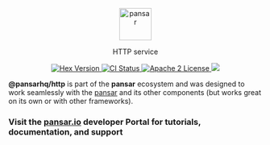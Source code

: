 <p align="center">
  <a href="https://pansar.io">
    <img alt="pansar" src="https://raw.githubusercontent.com/pansarhq/assets/master/icons/png/icon-header-repository.png" height="64" width='auto'>
  </a>
</p>

<p align="center">
  HTTP service
</p>

<p align="center">
  <a href="https://www.npmjs.com/package/@pansar/http">
    <img alt="Hex Version" src="https://img.shields.io/npm/v/@pansarhq/http.svg">
  </a>
  <a href="https://github.com/pansarhq/http/actions">
    <img alt="CI Status" src="https://github.com/pansarhq/http/workflows/ci/badge.svg">
  </a>
  <a href="https://opensource.org/licenses/Apache-2.0">
    <img alt="Apache 2 License" src="https://img.shields.io/npm/l/pansar">
  </a>
  <a href="https://codecov.io/gh/pansarhq/http">
    <img src="https://codecov.io/gh/pansarhq/http/branch/master/graph/badge.svg?token=CYpB9H2ah3"/>
  </a>
</p>

**@pansarhq/http** is part of the **pansar** ecosystem and was designed to work seamlessly with the [pansar](https://pansar.io) and its other components (but works great on its own or with other frameworks).

### Visit the [pansar.io](https://pansar.io) developer Portal for tutorials, documentation, and support